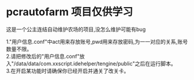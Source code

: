 # pcrautofarm 项目仅供学习

这是一个公主连结自动维护农场的项目,没怎么维护可能有bug

1."用户信息.conf"中act用来存放账号,pwd用来存放密码,为一一对应的关系,账号数量不限。  
2.请把修改后的"用户信息.conf"放入"/data/data/com.xxscript.idehelper/tengine/public"之后在运行脚本。  
3.在开启某功能时请确保你已经开启并通关了改关卡。

